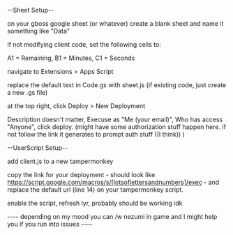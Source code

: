 --Sheet Setup--

on your gboss google sheet (or whatever) create a blank sheet and name it something like "Data"

if not modifying client code, set the following cells to: 

A1 = Remaining, B1 = Minutes, C1 = Seconds

navigate to Extensions > Apps Script

replace the default text in Code.gs with sheet.js (if existing code, just create a new .gs file)

at the top right, click Deploy > New Deployment

Description doesn't matter, Execuse as "Me (your email)", Who has access "Anyone", click deploy. (might have some authorization stuff happen here. if not follow the link it generates to prompt auth stuff ((I think)) )

--UserScript Setup--

add client.js to a new tampermonkey

copy the link for your deployment - should look like https://script.google.com/macros/s/[lotsoflettersandnumbers]/exec - and replace the default url (line 14) on your tampermonkey script.

enable the script, refresh lyr, probably should be working idk



---- depending on my mood you can /w nezumi in game and I might help you if you run into issues ----

